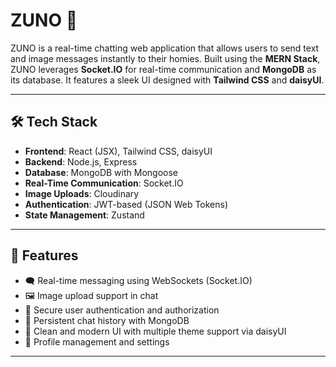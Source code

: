 # ZUNO 💬

ZUNO is a real-time chatting web application that allows users to send text and image messages instantly to their homies. Built using the **MERN Stack**, ZUNO leverages **Socket.IO** for real-time communication and **MongoDB** as its database. It features a sleek UI designed with **Tailwind CSS** and **daisyUI**.

---

## 🛠️ Tech Stack

- **Frontend**: React (JSX), Tailwind CSS, daisyUI
- **Backend**: Node.js, Express
- **Database**: MongoDB with Mongoose
- **Real-Time Communication**: Socket.IO
- **Image Uploads**: Cloudinary
- **Authentication**: JWT-based (JSON Web Tokens)
- **State Management**: Zustand

---

## 🚀 Features

- 🗨️ Real-time messaging using WebSockets (Socket.IO)
- 🖼️ Image upload support in chat
- 🔐 Secure user authentication and authorization
- 🧠 Persistent chat history with MongoDB
- 🌙 Clean and modern UI with multiple theme support via daisyUI
- 👤 Profile management and settings

---
